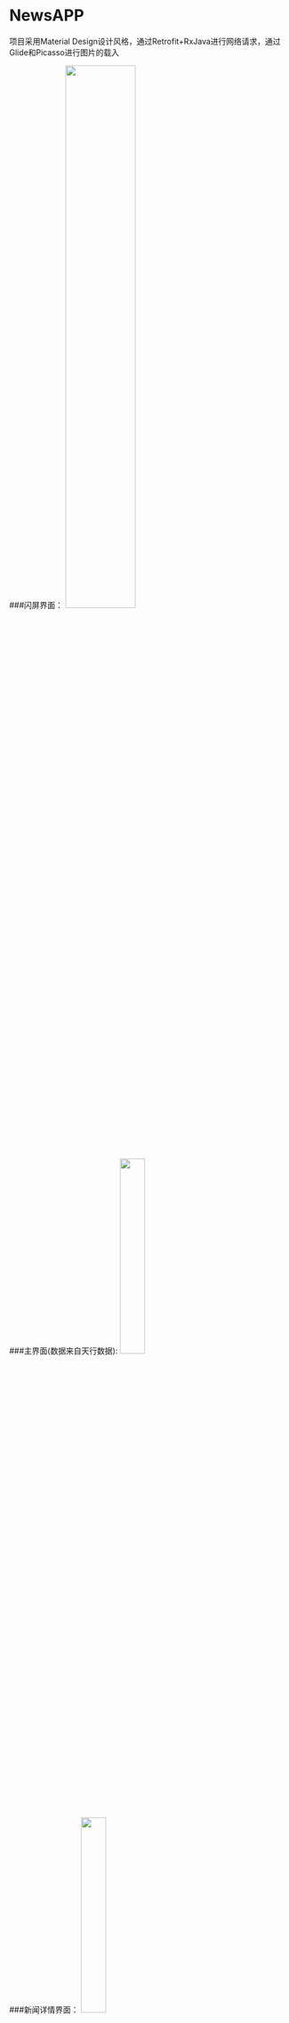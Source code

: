 # NewsAPP
项目采用Material Design设计风格，通过Retrofit+RxJava进行网络请求，通过Glide和Picasso进行图片的载入

###闪屏界面：
<img src="https://raw.githubusercontent.com/Pr-Jiang/NewsAPP/master/preview/preview_splash.gif" width="50%" height="50%">

###主界面(数据来自天行数据):
<img src="https://raw.githubusercontent.com/Pr-Jiang/NewsAPP/master/preview/preview_main.png" width="30%" height="30%">

###新闻详情界面：
<img src="https://raw.githubusercontent.com/Pr-Jiang/NewsAPP/master/preview/preview_news_detail.png" width="30%" height="30%">

###图片浏览界面(数据接入Gank.io)：
<img src="https://raw.githubusercontent.com/Pr-Jiang/NewsAPP/master/preview/preview_picture.png" width="30%" height="30%">

###大图界面：
<img src="https://raw.githubusercontent.com/Pr-Jiang/NewsAPP/master/preview/preview_picture_detail.png" width="30%" height="30%">
